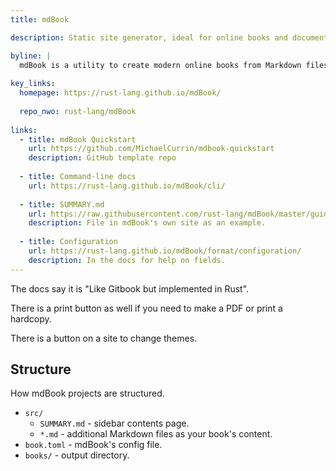 ```yaml
---
title: mdBook

description: Static site generator, ideal for online books and documentation

byline: |
  mdBook is a utility to create modern online books from Markdown files.
  
key_links:
  homepage: https://rust-lang.github.io/mdBook/
  
  repo_nwo: rust-lang/mdBook
  
links:
  - title: mdBook Quickstart
    url: https://github.com/MichaelCurrin/mdbook-quickstart
    description: GitHub template repo
    
  - title: Command-line docs
    url: https://rust-lang.github.io/mdBook/cli/
    
  - title: SUMMARY.md
    url: https://raw.githubusercontent.com/rust-lang/mdBook/master/guide/src/SUMMARY.md
    description: File in mdBook's own site as an example.
    
  - title: Configuration
    url: https://rust-lang.github.io/mdBook/format/configuration/
    description: In the docs for help on fields.
---
```


The docs say it is "Like Gitbook but implemented in Rust".

There is a print button as well if you need to make a PDF or print a hardcopy.

There is a button on a site to change themes.


## Structure

How mdBook projects are structured.

- `src/`
    - `SUMMARY.md` - sidebar contents page. 
    - `*.md` - additional Markdown files as your book's content.
- `book.toml` - mdBook's config file. 
- `books/` - output directory.

